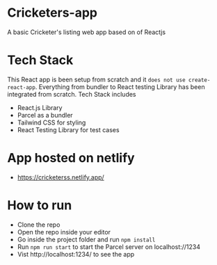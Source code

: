 # Cricketers-app
A basic Cricketer's listing web app based on of Reactjs

# Tech Stack
This React app is been setup from scratch and it `does not use create-react-app`. Everything from bundler to React testing Library has been integrated from scratch.
Tech Stack includes
- React.js Library
- Parcel as a bundler
- Tailwind CSS for styling
- React Testing Library for test cases

# App hosted on netlify
- https://cricketerss.netlify.app/


# How to run 
- Clone the repo
- Open the repo inside your editor
- Go inside the project folder and run `npm install`
- Run `npm run start` to start the Parcel server on localhost://1234
- Vist http://localhost:1234/ to see the app

